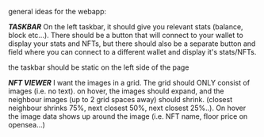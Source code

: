 general ideas for the webapp:

***TASKBAR***
On the left taskbar, it should give you relevant stats (balance, block etc...). There should be a button that will connect to your wallet to display your stats and NFTs, but there should also be a separate button and field where you can connect to a different wallet and display it's stats/NFTs.

the taskbar should be static on the left side of the page

***NFT VIEWER***
I want the images in a grid. The grid should ONLY consist of images (i.e. no text). on hover, the images should expand, and the neighbour images (up to 2 grid spaces away) should shrink. (closest neighbour shrinks 75%, next closest 50%, next closest 25%..).
On hover the image data shows up around the image (i.e. NFT name, floor price on opensea...)